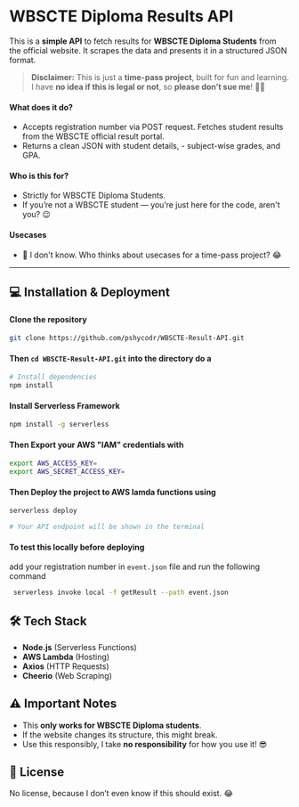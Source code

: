 # WBSCTE Diploma Results API

This is a **simple API** to fetch results for **WBSCTE Diploma Students** from the official website. It scrapes the data and presents it in a structured JSON format.

> **Disclaimer:** This is just a **time-pass project**, built for fun and learning. I have **no idea if this is legal or not**, so **please don’t sue me**! 🥺🤕

#### What does it do?
- Accepts registration number via POST request.
Fetches student results from the WBSCTE official result portal.
- Returns a clean JSON with student details, - subject-wise grades, and GPA.

#### Who is this for?
- Strictly for WBSCTE Diploma Students.
- If you’re not a WBSCTE student — you’re just here for the code, aren't you? 😉

#### Usecases
- 🤔 I don't know. Who thinks about usecases for a time-pass project? 😂

---

## 💻 Installation & Deployment

#### Clone the repository
```bash
git clone https://github.com/pshycodr/WBSCTE-Result-API.git
```

#### Then `cd WBSCTE-Result-API.git` into the directory do a
```bash
# Install dependencies
npm install
```
#### Install Serverless Framework 
```bash
npm install -g serverless
```

#### Then Export your AWS **"IAM"** credentials with
```bash
export AWS_ACCESS_KEY=
export AWS_SECRET_ACCESS_KEY=
```

#### Then Deploy the project to AWS lamda functions using
```bash
serverless deploy

# Your API endpoint will be shown in the terminal
```

#### To test this locally before deploying
add your registration number in `event.json` file and run the following command
```bash
 serverless invoke local -f getResult --path event.json
```


## 🛠 Tech Stack
- **Node.js** (Serverless Functions)
- **AWS Lambda** (Hosting)
- **Axios** (HTTP Requests)
- **Cheerio** (Web Scraping)


## ⚠️ Important Notes
- This **only works for WBSCTE Diploma students**.
- If the website changes its structure, this might break.
- Use this responsibly, I take **no responsibility** for how you use it! 😎

## 📜 License
No license, because I don’t even know if this should exist. 😂

